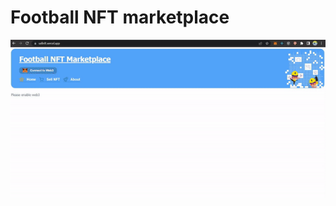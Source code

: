 # Football NFT marketplace

<img src='https://raw.githubusercontent.com/buikhacnam/buikhacnam/main/public/football-nft.gif' alt='' />